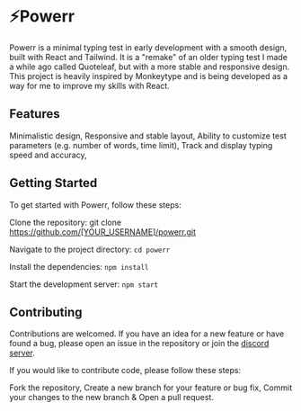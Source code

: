 # ⚡Powerr
Powerr is a minimal typing test in early development with a smooth design, built with React and Tailwind. It is a "remake" of an older typing test I made a while ago called Quoteleaf, but with a more stable and responsive design. This project is heavily inspired by Monkeytype and is being developed as a way for me to improve my skills with React.

## Features
Minimalistic design,
Responsive and stable layout,
Ability to customize test parameters (e.g. number of words, time limit),
Track and display typing speed and accuracy,

## Getting Started
To get started with Powerr, follow these steps:

Clone the repository: 
git clone https://github.com/[YOUR_USERNAME]/powerr.git

Navigate to the project directory: `cd powerr`

Install the dependencies: `npm install`

Start the development server: `npm start`

## Contributing
Contributions are welcomed. If you have an idea for a new feature or have found a bug, please open an issue in the repository or join the [discord server](https://discord.gg/FS6U6hP9tE).

 If you would like to contribute code, please follow these steps:

Fork the repository, Create a new branch for your feature or bug fix,
Commit your changes to the new branch & 
Open a pull request.